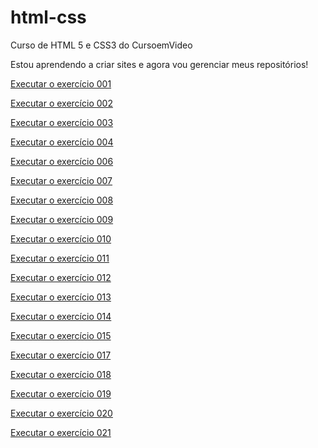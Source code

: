 # html-css
 Curso de HTML 5 e CSS3 do CursoemVideo

Estou aprendendo a criar sites e agora vou gerenciar meus repositórios!

<a href="https://ribeirogilberto.github.io/html-css/exercicios/ex001/index.html">Executar o exercício 001</a>

<a href="https://ribeirogilberto.github.io/html-css/exercicios/ex002/index.html">Executar o exercício 002</a>

<a href="https://ribeirogilberto.github.io/html-css/exercicios/ex003/index.html">Executar o exercício 003</a>

<a href="https://ribeirogilberto.github.io/html-css/exercicios/ex004/index.html">Executar o exercício 004</a>

<a href="https://ribeirogilberto.github.io/html-css/exercicios/ex006/index.html">Executar o exercício 006</a>

<a href="https://ribeirogilberto.github.io/html-css/exercicios/ex007/index.html">Executar o exercício 007</a>

<a href="https://ribeirogilberto.github.io/html-css/exercicios/ex008/index.html">Executar o exercício 008</a>

<a href="https://ribeirogilberto.github.io/html-css/exercicios/ex009/index.html">Executar o exercício 009</a>

<a href="https://ribeirogilberto.github.io/html-css/exercicios/ex010/index.html">Executar o exercício 010</a>

<a href="https://ribeirogilberto.github.io/html-css/exercicios/ex011/index.html">Executar o exercício 011</a>

<a href="https://ribeirogilberto.github.io/html-css/exercicios/ex012/index.html">Executar o exercício 012</a>

<a href="https://ribeirogilberto.github.io/html-css/exercicios/ex013/index.html">Executar o exercício 013</a>

<a href="https://ribeirogilberto.github.io/html-css/exercicios/ex014/index.html">Executar o exercício 014</a>

<a href="https://ribeirogilberto.github.io/html-css/exercicios/ex015/index.html">Executar o exercício 015</a>

<a href="https://ribeirogilberto.github.io/html-css/exercicios/ex017/index.html">Executar o exercício 017</a>

<a href="https://ribeirogilberto.github.io/html-css/exercicios/ex018/cor01.html">Executar o exercício 018</a>

<a href="https://ribeirogilberto.github.io/html-css/exercicios/ex019/index.html">Executar o exercício 019</a>

<a href="https://ribeirogilberto.github.io/html-css/exercicios/ex020/index.html">Executar o exercício 020</a>

<a href="https://ribeirogilberto.github.io/html-css/exercicios/ex021/index.html">Executar o exercício 021</a>